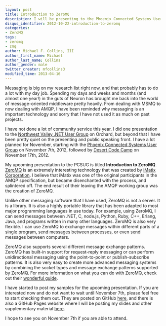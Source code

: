 ```yaml
---
layout: post
title: Introduction to ZeroMQ
description: I will be presenting to the Phoenix Connected Systems User Group on November 7th, 2012. The topic will be an introduction to ZeroMQ. In this post, I will describe a little about ZeroMQ and tell you what you will be seeing in my presentation.
disqus_identifier: 2012-10-22-introduction-to-zeromq
categories:
- ZeroMQ
tags:
- zeromq
- zmq
author: Michael F. Collins, III
author_first_name: Michael
author_last_name: Collins
author_gender: male
twitter_creator: mfcollins3
modified_time: 2013-04-16
---
```

Messaging is big on my research list right now, and that probably has to do a lot with my day job. Spending my days and weeks and months (and almost one year!) in the guts of Neuron has brought me back into the world of message-oriented middleware pretty heavily. From dealing with MSMQ to now dealing with AMQP, I have been reminded why messaging is an important technology and sorry that I have not used it as much on past projects.

I have not done a lot of community service this year. I did one presentation to the [Northwest Valley .NET User Group](http://nwvdnug.org) on Orchard, but beyond that I have been pretty quiet on the presenting and public speaking front. I have a lot planned for November, starting with the [Phoenix Connected Systems User Group](http://www.pcsug.org) on November 7th, 2012, followed by [Desert Code Camp](http://www.desertcodecamp.com) on November 17th, 2012.

My upcoming presentation to the PCSUG is titled **Introduction to ZeroMQ**. [ZeroMQ](http://www.zeromq.org) is an extremely interesting technology that was created by [iMatix Corporation](http://www.imatix.com). I believe that iMatix was one of the original participants in the AMQP specification, but became disenchanted with the process, and splintered off. The end result of their leaving the AMQP working group was the creation of ZeroMQ.

Unlike other messaging software that I have used, ZeroMQ is not a server. It is a library. It is also a highly portable library that has been adapted to most major programming languages in use today. For example, using ZeroMQ, I can send messages between .NET, C, node.js, Python, Ruby, C++, Erlang, Java, and programs written in many other languages. ZeroMQ is also very flexible. I can use ZeroMQ to exchange messages within different parts of a single program, send messages between processes, or even send messages between computers.

ZeroMQ also supports several different message exchange patterns. ZeroMQ has built-in support for request-reply messaging or can perform unidirectional messaging using the point-to-point or publish-subscribe patterns. It is also very easy to create more advanced messaging systems by combining the socket types and message exchange patterns supported by ZeroMQ. For more information on what you can do with ZeroMQ, check out their [wonderful guide](http://zguide.zeromq.org/page:all).

I have started to post my samples for the upcoming presentation. If you are interested now and do not want to wait until November 7th, please feel free to start checking them out. They are posted on GitHub [here](https://github.com/mfcollins3/PCSUG-Nov2012), and there is also a GitHub Pages website where I will be posting my slides and other supplementary material [here](http://www.michaelfcollins3.me/PCSUG-Nov2012).

I hope to see you on November 7th if you are able to attend.